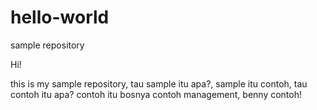 # hello-world
sample repository

Hi!

this is my sample repository,
tau sample itu apa?, sample itu contoh, tau contoh itu apa?
contoh itu bosnya contoh management, benny contoh!
